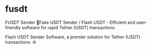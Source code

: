 # fusdt
FUSDT Sender
🔐Fake USDT Sender / Flash USDT - Efficient and user-friendly software for rapid Tether (USDT) transactions.

Flash USDT Sender Software, a premier solution for Tether (USDT) transactions. 🌐
